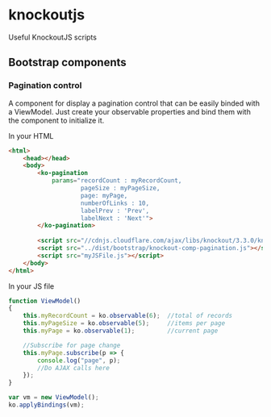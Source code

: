 # knockoutjs
Useful KnockoutJS scripts

## Bootstrap components

### Pagination control

A component for display a pagination control that can be easily binded with a ViewModel.
Just create your observable properties and bind them with the component to initialize it.

In your HTML
```html
<html>
	<head></head>	
	<body>
		<ko-pagination 
			params="recordCount : myRecordCount, 
					pageSize : myPageSize, 
					page: myPage, 
					numberOfLinks : 10,
					labelPrev : 'Prev',
					labelNext : 'Next'">
		</ko-pagination>
		
		<script src="//cdnjs.cloudflare.com/ajax/libs/knockout/3.3.0/knockout-min.js"></script>
		<script src="../dist/bootstrap/knockout-comp-pagination.js"></script>
		<script src="myJSFile.js"></script>
	</body>
</html>
```

In your JS file
```javascript
function ViewModel()
{
	this.myRecordCount = ko.observable(6);	//total of records 
	this.myPageSize = ko.observable(5);		//items per page
	this.myPage = ko.observable(1);			//current page

	//Subscribe for page change
	this.myPage.subscribe(p => {
		console.log("page", p);
		//Do AJAX calls here
	});
}

var vm = new ViewModel();
ko.applyBindings(vm);
```